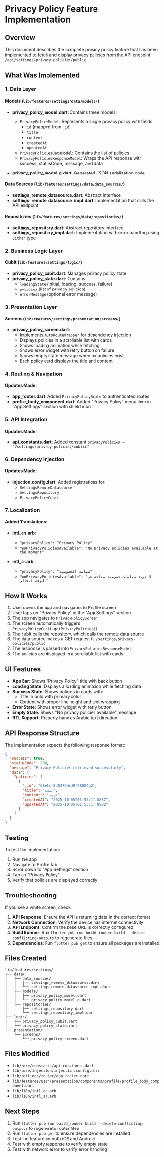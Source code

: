 # Privacy Policy Feature Implementation

## Overview
This document describes the complete privacy policy feature that has been implemented to fetch and display privacy policies from the API endpoint `/api/settings/privacy-policies/public`.

## What Was Implemented

### 1. Data Layer

#### Models (`lib/features/settings/data/models/`)
- **privacy_policy_model.dart**: Contains three models:
  - `PrivacyPolicyModel`: Represents a single privacy policy with fields:
    - `id` (mapped from `_id`)
    - `title`
    - `content`
    - `createdAt`
    - `updatedAt`
  - `PrivacyPoliciesDataModel`: Contains the list of policies
  - `PrivacyPoliciesResponseModel`: Wraps the API response with success, statusCode, message, and data

- **privacy_policy_model.g.dart**: Generated JSON serialization code

#### Data Sources (`lib/features/settings/data/data_sources/`)
- **settings_remote_datasource.dart**: Abstract interface
- **settings_remote_datasource_impl.dart**: Implementation that calls the API endpoint

#### Repositories (`lib/features/settings/data/repositories/`)
- **settings_repository.dart**: Abstract repository interface
- **settings_repository_impl.dart**: Implementation with error handling using `Either` type

### 2. Business Logic Layer

#### Cubit (`lib/features/settings/logic/`)
- **privacy_policy_cubit.dart**: Manages privacy policy state
- **privacy_policy_state.dart**: Contains:
  - `loadingState` (initial, loading, success, failure)
  - `policies` (list of privacy policies)
  - `errorMessage` (optional error message)

### 3. Presentation Layer

#### Screens (`lib/features/settings/presentation/screens/`)
- **privacy_policy_screen.dart**: 
  - Implements `AutoRouteWrapper` for dependency injection
  - Displays policies in a scrollable list with cards
  - Shows loading animation while fetching
  - Shows error widget with retry button on failure
  - Shows empty state message when no policies exist
  - Each policy card displays the title and content

### 4. Routing & Navigation

#### Updates Made:
- **app_router.dart**: Added `PrivacyPolicyRoute` to authenticated routes
- **profile_body_component.dart**: Added "Privacy Policy" menu item in "App Settings" section with shield icon

### 5. API Integration

#### Updates Made:
- **api_constants.dart**: Added constant `privacyPolicies = "/settings/privacy-policies/public"`

### 6. Dependency Injection

#### Updates Made:
- **injection.config.dart**: Added registrations for:
  - `SettingsRemoteDatasource`
  - `SettingsRepository`
  - `PrivacyPolicyCubit`

### 7. Localization

#### Added Translations:
- **intl_en.arb**: 
  - `"privacyPolicy": "Privacy Policy"`
  - `"noPrivacyPoliciesAvailable": "No privacy policies available at the moment"`
  
- **intl_ar.arb**: 
  - `"privacyPolicy": "سياسة الخصوصية"`
  - `"noPrivacyPoliciesAvailable": "لا توجد سياسات خصوصية متاحة في الوقت الحالي"`

## How It Works

1. User opens the app and navigates to Profile screen
2. User taps on "Privacy Policy" in the "App Settings" section
3. The app navigates to `PrivacyPolicyScreen`
4. The screen automatically triggers `PrivacyPolicyCubit.getPrivacyPolicies()`
5. The cubit calls the repository, which calls the remote data source
6. The data source makes a GET request to `/settings/privacy-policies/public`
7. The response is parsed into `PrivacyPoliciesResponseModel`
8. The policies are displayed in a scrollable list with cards

## UI Features

- **App Bar**: Shows "Privacy Policy" title with back button
- **Loading State**: Displays a loading animation while fetching data
- **Success State**: Shows policies in cards with:
  - Title in bold with primary color
  - Content with proper line height and text wrapping
- **Error State**: Shows error widget with retry button
- **Empty State**: Shows "No privacy policies available" message
- **RTL Support**: Properly handles Arabic text direction

## API Response Structure

The implementation expects the following response format:

```json
{
  "success": true,
  "statusCode": 200,
  "message": "Privacy Policies retrieved successfully",
  "data": {
    "policies": [
      {
        "_id": "68e1cf8d0379dcd9f98084b2",
        "title": "تيست",
        "content": "تيست",
        "createdAt": "2025-10-05T01:53:17.088Z",
        "updatedAt": "2025-10-05T01:53:17.088Z"
      }
    ]
  }
}
```

## Testing

To test the implementation:

1. Run the app
2. Navigate to Profile tab
3. Scroll down to "App Settings" section
4. Tap on "Privacy Policy"
5. Verify that policies are displayed correctly

## Troubleshooting

If you see a white screen, check:

1. **API Response**: Ensure the API is returning data in the correct format
2. **Network Connection**: Verify the device has internet connectivity
3. **API Endpoint**: Confirm the base URL is correctly configured
4. **Build Runner**: Run `flutter pub run build_runner build --delete-conflicting-outputs` to regenerate files
5. **Dependencies**: Run `flutter pub get` to ensure all packages are installed

## Files Created

```
lib/features/settings/
├── data/
│   ├── data_sources/
│   │   ├── settings_remote_datasource.dart
│   │   └── settings_remote_datasource_impl.dart
│   ├── models/
│   │   ├── privacy_policy_model.dart
│   │   └── privacy_policy_model.g.dart
│   └── repositories/
│       ├── settings_repository.dart
│       └── settings_repository_impl.dart
├── logic/
│   ├── privacy_policy_cubit.dart
│   └── privacy_policy_state.dart
└── presentation/
    └── screens/
        └── privacy_policy_screen.dart
```

## Files Modified

- `lib/core/constants/api_constants.dart`
- `lib/core/injection/injection.config.dart`
- `lib/settings/router/app_router.dart`
- `lib/features/user/presentation/components/profile/profile_body_component.dart`
- `lib/l10n/intl_en.arb`
- `lib/l10n/intl_ar.arb`

## Next Steps

1. Run `flutter pub run build_runner build --delete-conflicting-outputs` to regenerate router files
2. Run `flutter pub get` to ensure dependencies are installed
3. Test the feature on both iOS and Android
4. Test with empty response to verify empty state
5. Test with network error to verify error handling
